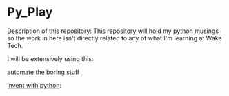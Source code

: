 # Py\_Play

Description of this repository: This repository will hold my python musings so the work in here isn't directly related to any of what I'm learning at Wake Tech.

I will be extensively using this:

[automate the boring stuff](https://automatetheboringstuff.com/) 

[invent with python](https://inventwithpython.com/):



